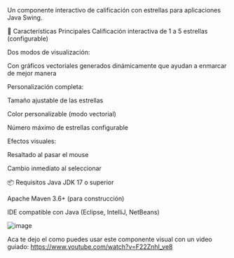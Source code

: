 Un componente interactivo de calificación con estrellas para aplicaciones Java Swing.

🚀 Características Principales
Calificación interactiva de 1 a 5 estrellas (configurable)

Dos modos de visualización:

Con gráficos vectoriales generados dinámicamente que ayudan a enmarcar de mejor manera

Personalización completa:

Tamaño ajustable de las estrellas

Color personalizable (modo vectorial)

Número máximo de estrellas configurable

Efectos visuales:

Resaltado al pasar el mouse 

Cambio inmediato al seleccionar

📦 Requisitos
Java JDK 17 o superior

Apache Maven 3.6+ (para construcción)

IDE compatible con Java (Eclipse, IntelliJ, NetBeans)

![image](https://github.com/user-attachments/assets/3864a32f-3525-42a8-b3dd-55191e182c10)

Aca te dejo el como puedes usar este componente visual con un video guiado: https://www.youtube.com/watch?v=F22ZnhI_ve8

